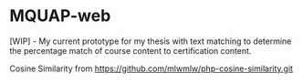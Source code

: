 # MQUAP-web
[WIP] - My current prototype for my thesis with text matching to determine the percentage match of course content to certification content. 

Cosine Similarity from https://github.com/mlwmlw/php-cosine-similarity.git
